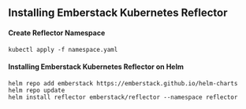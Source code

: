 ## Installing Emberstack Kubernetes Reflector

#### Create Reflector Namespace
```
kubectl apply -f namespace.yaml
```

#### Installing Emberstack Kubernetes Reflector on Helm
```
helm repo add emberstack https://emberstack.github.io/helm-charts
helm repo update
helm install reflector emberstack/reflector --namespace reflector
```

